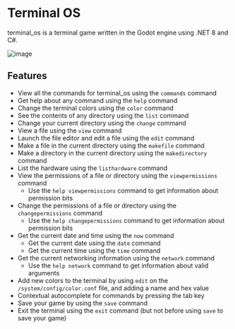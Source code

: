 # Terminal OS
terminal_os is a terminal game written in the Godot engine using .NET 8 and C#.

![image](https://github.com/user-attachments/assets/4d4f92c8-3938-4590-8a6f-7b5dafccfe3b)

## Features
- View all the commands for terminal_os using the `commands` command
- Get help about any command using the `help` command
- Change the terminal colors using the `color` command
- See the contents of any directory using the `list` command
- Change your current directory using the `change` command
- View a file using the `view` command
- Launch the file editor and edit a file using the `edit` command
- Make a file in the current directory using the `makefile` command
- Make a directory in the current directory using the `makedirectory` command
- List the hardware using the `listhardware` command
- View the permissions of a file or directory using the `viewpermissions` command
    - Use the `help viewpermissions` command to get information about permission bits
- Change the permissions of a file or directory using the `changepermissions` command
    - Use the `help changepermissions` command to get information about permission bits
- Get the current date and time using the `now` command
    - Get the current date using the `date` command
    - Get the current time using the `time` command
- Get the current networking information using the `network` command
    - Use the `help network` command to get information about valid arguments
- Add new colors to the terminal by using `edit` on the `/system/config/color.conf` file, and adding a name and hex value
- Contextual autocomplete for commands by pressing the tab key
- Save your game by using the `save` command
- Exit the terminal using the `exit` command (but not before using `save` to save your game)